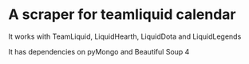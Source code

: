 # A scraper for teamliquid calendar

It works with TeamLiquid, LiquidHearth, LiquidDota and LiquidLegends

It has dependencies on pyMongo and Beautiful Soup 4
